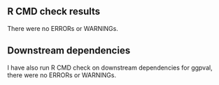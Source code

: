 ## R CMD check results
There were no ERRORs or WARNINGs.  

## Downstream dependencies
I have also run R CMD check on downstream dependencies for ggpval, there were no ERRORs or WARNINGs.
